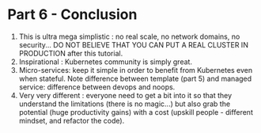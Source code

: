 # Part 6 - Conclusion


1. This is ultra mega simplistic : no real scale, no network domains, no security... DO NOT BELIEVE THAT YOU CAN PUT A REAL CLUSTER IN PRODUCTION after this tutorial.
2. Inspirational : Kubernetes community is simply great.
3. Micro-services: keep it simple in order to benefit from Kubernetes even when stateful. Note difference between template (part 5) and managed service: difference between devops and noops.
4. Very very different : everyone need to get a bit into it so that they understand the limitations (there is no magic...) but also grab the potential (huge productivity gains) with a cost (upskill people - different mindset, and refactor the code).
